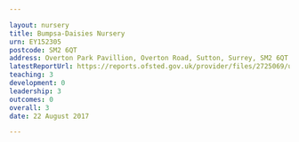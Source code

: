 ```yaml
---

layout: nursery
title: Bumpsa-Daisies Nursery
urn: EY152305
postcode: SM2 6QT
address: Overton Park Pavillion, Overton Road, Sutton, Surrey, SM2 6QT
latestReportUrl: https://reports.ofsted.gov.uk/provider/files/2725069/urn/EY152305.pdf
teaching: 3
development: 0
leadership: 3
outcomes: 0
overall: 3
date: 22 August 2017

---
```

